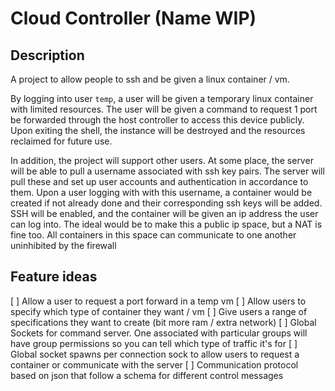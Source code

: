 # Cloud Controller (Name WIP)

## Description

A project to allow people to ssh and be given a linux container / vm.

By logging into user `temp`, a user will be given a temporary linux container with limited resources. The user will be given a command to request 1 port be forwarded through the host controller to access this device publicly. Upon exiting the shell, the instance will be destroyed and the resources reclaimed for future use.

In addition, the project will support other users. At some place, the server will be able to pull a username associated with ssh key pairs. The server will pull these and set up user accounts and authentication in accordance to them. Upon a user logging with with this username, a container would be created if not already done and their corresponding ssh keys will be added. SSH will be enabled, and the container will be given an ip address the user can log into. The ideal would be to make this a public ip space, but a NAT is fine too. All containers in this space can communicate to one another uninhibited by the firewall

## Feature ideas
[ ] Allow a user to request a port forward in a temp vm
[ ] Allow users to specify which type of container they want / vm
[ ] Give users a range of specifications they want to create (bit more ram / extra network)
[ ] Global Sockets for command server. One associated with particular groups will have group permissions so you can tell which type of traffic it's for
[ ] Global socket spawns per connection sock to allow users to request a container or communicate with the server
[ ] Communication protocol based on json that follow a schema for different control messages
